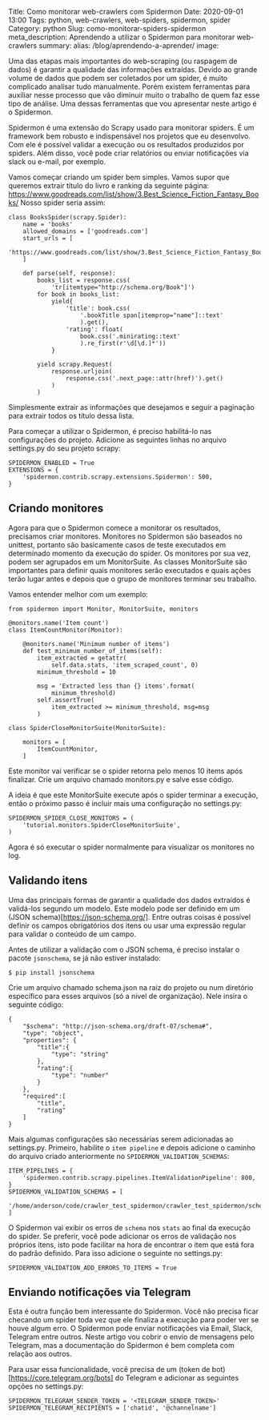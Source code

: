 Title: Como monitorar web-crawlers com Spidermon
Date: 2020-09-01 13:00
Tags: python, web-crawlers, web-spiders, spidermon, spider
Category: python
Slug: como-monitorar-spiders-spidermon
meta_description: Aprendendo a utilizar o Spidermon para monitorar web-crawlers
summary:
alias: /blog/aprendendo-a-aprender/
image:


Uma das etapas mais importantes do web-scraping (ou raspagem de dados) é garantir a qualidade das informações extraídas. Devido ao grande volume de dados que podem ser coletados por um spider, é muito complicado analisar tudo manualmente. Porém existem ferramentas para auxiliar nesse processo que vão diminuir muito o trabalho de quem faz esse tipo de análise. Uma dessas ferramentas que vou apresentar neste artigo é o Spidermon.


<!-- PELICAN_END_SUMMARY -->

Spidermon é uma extensão do Scrapy usado para monitorar spiders. É um framework bem robusto e indispensável nos projetos que eu desenvolvo. Com ele é possível validar a execução ou os resultados produzidos por spiders. Além disso, você pode criar relatórios ou enviar notificações via slack ou e-mail, por exemplo.

Vamos começar criando um spider bem simples. Vamos supor que queremos extrair título do livro e ranking da seguinte página: https://www.goodreads.com/list/show/3.Best_Science_Fiction_Fantasy_Books/
Nosso spider seria assim:

    class BooksSpider(scrapy.Spider):
        name = 'books'
        allowed_domains = ['goodreads.com']
        start_urls = [
            'https://www.goodreads.com/list/show/3.Best_Science_Fiction_Fantasy_Books/'
        ]

        def parse(self, response):
            books_list = response.css(
                'tr[itemtype="http://schema.org/Book"]')
            for book in books_list:
                yield{
                    'title': book.css(
                        '.bookTitle span[itemprop="name"]::text'
                        ).get(),
                    'rating': float(
                        book.css('.minirating::text'
                        ).re_first(r'\d[\d.]*'))
                }

            yield scrapy.Request(
                response.urljoin(
                    response.css('.next_page::attr(href)').get()
                )
            )

Simplesmente extrair as informações que desejamos e seguir a paginação para extrair todos os título dessa lista.

Para começar a utilizar o Spidermon, é preciso habilitá-lo nas configurações do projeto.
Adicione as seguintes linhas no arquivo settings.py do seu projeto scrapy:

    SPIDERMON_ENABLED = True
    EXTENSIONS = {
        'spidermon.contrib.scrapy.extensions.Spidermon': 500,
    }


## Criando monitores

Agora para que o Spidermon comece a monitorar os resultados, precisamos criar monitores. Monitores no Spidermon são baseados no unittest, portanto são basicamente casos de teste executados em determinado momento da execução do spider. Os monitores por sua vez, podem ser agrupados em um MonitorSuite. As classes MonitorSuite são importantes para definir quais monitores serão executados e quais ações terão lugar antes e depois que o grupo de monitores terminar seu trabalho.

Vamos entender melhor com um exemplo:


    from spidermon import Monitor, MonitorSuite, monitors

    @monitors.name('Item count')
    class ItemCountMonitor(Monitor):

        @monitors.name('Minimum number of items')
        def test_minimum_number_of_items(self):
            item_extracted = getattr(
                self.data.stats, 'item_scraped_count', 0)
            minimum_threshold = 10

            msg = 'Extracted less than {} items'.format(
                minimum_threshold)
            self.assertTrue(
                item_extracted >= minimum_threshold, msg=msg
            )

    class SpiderCloseMonitorSuite(MonitorSuite):

        monitors = [
            ItemCountMonitor,
        ]


Este monitor vai verificar se o spider retorna pelo menos 10 items após finalizar. Crie um arquivo chamado monitors.py e salve esse código.

A ideia é que este MonitorSuite execute após o spider terminar a execução, então o próximo passo é incluir mais uma configuração no settings.py:


    SPIDERMON_SPIDER_CLOSE_MONITORS = (
        'tutorial.monitors.SpiderCloseMonitorSuite',
    )


Agora é só executar o spider normalmente para visualizar os monitores no log.


## Validando itens

Uma das principais formas de garantir a qualidade dos dados extraídos é validá-los segundo um modelo. Este modelo pode ser definido em um (JSON schema)[https://json-schema.org/]. Entre outras coisas é possível definir os campos obrigatórios dos itens ou usar uma expressão regular para validar o conteúdo de um campo.

Antes de utilizar a validação com o JSON schema, é preciso instalar o pacote `jsonschema`, se já não estiver instalado:

    $ pip install jsonschema

Crie um arquivo chamado schema.json na raiz do projeto ou num diretório específico para esses arquivos (só a nível de organização). Nele insira o seguinte código:


    {
        "$schema": "http://json-schema.org/draft-07/schema#",
        "type": "object",
        "properties": {
            "title":{
                "type": "string"
            },
            "rating":{
                "type": "number"
            }
        },
        "required":[
            "title",
            "rating"
        ]
    }

Mais algumas configurações são necessárias serem adicionadas ao settings.py. Primeiro, habilite o `item pipeline` e depois adicione o caminho do arquivo criado anteriormente no `SPIDERMON_VALIDATION_SCHEMAS`:


    ITEM_PIPELINES = {
        'spidermon.contrib.scrapy.pipelines.ItemValidationPipeline': 800,
    }
    SPIDERMON_VALIDATION_SCHEMAS = [
        '/home/anderson/code/crawler_test_spidermon/crawler_test_spidermon/schema.json'
    ]


O Spidermon vai exibir os erros de `schema` nos `stats` ao final da execução do spider. Se preferir, você pode adicionar os erros de validação nos próprios itens, isto pode facilitar na hora de encontrar o item que está fora do padrão definido. Para isso adicione o seguinte no settings.py:


    SPIDERMON_VALIDATION_ADD_ERRORS_TO_ITEMS = True


## Enviando notificações via Telegram

Esta é outra função bem interessante do Spidermon. Você não precisa ficar checando um spider toda vez que ele finaliza a execução para poder ver se houve algum erro. O Spidermon pode enviar notificações via Email, Slack, Telegram entre outros. Neste artigo vou cobrir o envio de mensagens pelo Telegram, mas a documentação do Spidermon é bem completa com relação aos outros.

Para usar essa funcionalidade, você precisa de um (token de bot)[https://core.telegram.org/bots] do Telegram e adicionar as seguintes opções no settings.py:

    SPIDERMON_TELEGRAM_SENDER_TOKEN = '<TELEGRAM_SENDER_TOKEN>'
    SPIDERMON_TELEGRAM_RECIPIENTS = ['chatid', '@channelname']